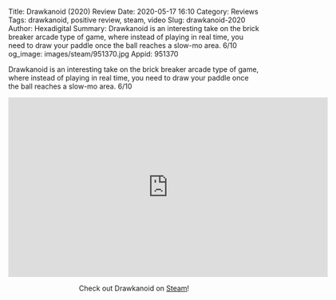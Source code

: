 Title: Drawkanoid (2020) Review
Date: 2020-05-17 16:10
Category: Reviews
Tags: drawkanoid, positive review, steam, video
Slug: drawkanoid-2020
Author: Hexadigital
Summary: Drawkanoid is an interesting take on the brick breaker arcade type of game, where instead of playing in real time, you need to draw your paddle once the ball reaches a slow-mo area. 6/10
og_image: images/steam/951370.jpg
Appid: 951370

Drawkanoid is an interesting take on the brick breaker arcade type of game, where instead of playing in real time, you need to draw your paddle once the ball reaches a slow-mo area. 6/10

<center><iframe src="https://www.youtube.com/embed/MRcS4lI6ybY?feature=oembed" allow="accelerometer; autoplay; encrypted-media; gyroscope; picture-in-picture" width="640" height="360" frameborder="0"></iframe>

Check out Drawkanoid on [Steam](https://store.steampowered.com/app/951370/?curator_clanid=34633900)!</center>